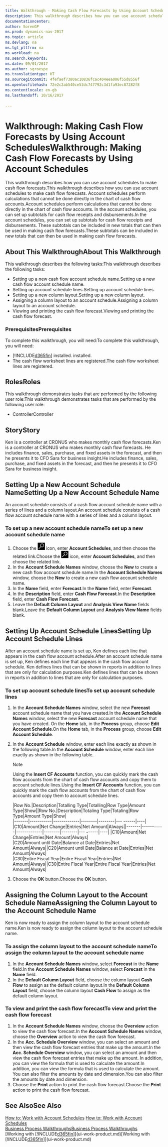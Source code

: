 ```yaml
---
title: Walkthrough - Making Cash Flow Forecasts by Using Account Schedules
description: This walkthrough describes how you can use account schedules to make cash flow forecasts. Account schedules perform calculations that cannot be done directly in the chart of cash flow accounts. In the account schedules, you can set up subtotals for cash flow receipts and disbursements. These subtotals can be included in new totals that can then be used in making cash flow forecasts.
documentationcenter: 
author: SorenGP
ms.prod: dynamics-nav-2017
ms.topic: article
ms.devlang: na
ms.tgt_pltfrm: na
ms.workload: na
ms.search.keywords: 
ms.date: 09/01/2017
ms.author: sgroespe
ms.translationtype: HT
ms.sourcegitcommit: 4fefaef7380ac10836fcac404eea006f55d8556f
ms.openlocfilehash: 72e2c2ab540ce53dc747792c3d1fa93ec87282f8
ms.contentlocale: en-gb
ms.lasthandoff: 10/16/2017

---
```

# <a name="walkthrough-making-cash-flow-forecasts-by-using-account-schedules"></a><span data-ttu-id="bfc27-106">Walkthrough: Making Cash Flow Forecasts by Using Account Schedules</span><span class="sxs-lookup"><span data-stu-id="bfc27-106">Walkthrough: Making Cash Flow Forecasts by Using Account Schedules</span></span>
<span data-ttu-id="bfc27-107">This walkthrough describes how you can use account schedules to make cash flow forecasts.</span><span class="sxs-lookup"><span data-stu-id="bfc27-107">This walkthrough describes how you can use account schedules to make cash flow forecasts.</span></span> <span data-ttu-id="bfc27-108">Account schedules perform calculations that cannot be done directly in the chart of cash flow accounts.</span><span class="sxs-lookup"><span data-stu-id="bfc27-108">Account schedules perform calculations that cannot be done directly in the chart of cash flow accounts.</span></span> <span data-ttu-id="bfc27-109">In the account schedules, you can set up subtotals for cash flow receipts and disbursements.</span><span class="sxs-lookup"><span data-stu-id="bfc27-109">In the account schedules, you can set up subtotals for cash flow receipts and disbursements.</span></span> <span data-ttu-id="bfc27-110">These subtotals can be included in new totals that can then be used in making cash flow forecasts.</span><span class="sxs-lookup"><span data-stu-id="bfc27-110">These subtotals can be included in new totals that can then be used in making cash flow forecasts.</span></span>  

## <a name="about-this-walkthrough"></a><span data-ttu-id="bfc27-111">About This Walkthrough</span><span class="sxs-lookup"><span data-stu-id="bfc27-111">About This Walkthrough</span></span>  
<span data-ttu-id="bfc27-112">This walkthrough describes the following tasks:</span><span class="sxs-lookup"><span data-stu-id="bfc27-112">This walkthrough describes the following tasks:</span></span>  

- <span data-ttu-id="bfc27-113">Setting up a new cash flow account schedule name.</span><span class="sxs-lookup"><span data-stu-id="bfc27-113">Setting up a new cash flow account schedule name.</span></span>  
- <span data-ttu-id="bfc27-114">Setting up account schedule lines.</span><span class="sxs-lookup"><span data-stu-id="bfc27-114">Setting up account schedule lines.</span></span>  
- <span data-ttu-id="bfc27-115">Setting up a new column layout.</span><span class="sxs-lookup"><span data-stu-id="bfc27-115">Setting up a new column layout.</span></span>  
- <span data-ttu-id="bfc27-116">Assigning a column layout to an account schedule.</span><span class="sxs-lookup"><span data-stu-id="bfc27-116">Assigning a column layout to an account schedule.</span></span>  
- <span data-ttu-id="bfc27-117">Viewing and printing the cash flow forecast.</span><span class="sxs-lookup"><span data-stu-id="bfc27-117">Viewing and printing the cash flow forecast.</span></span>  

### <a name="prerequisites"></a><span data-ttu-id="bfc27-118">Prerequisites</span><span class="sxs-lookup"><span data-stu-id="bfc27-118">Prerequisites</span></span>  
<span data-ttu-id="bfc27-119">To complete this walkthrough, you will need:</span><span class="sxs-lookup"><span data-stu-id="bfc27-119">To complete this walkthrough, you will need:</span></span>  

- [!INCLUDE[d365fin](includes/d365fin_md.md)]<span data-ttu-id="bfc27-120"> installed.</span><span class="sxs-lookup"><span data-stu-id="bfc27-120"> installed.</span></span>  
- <span data-ttu-id="bfc27-121">The cash flow worksheet lines are registered.</span><span class="sxs-lookup"><span data-stu-id="bfc27-121">The cash flow worksheet lines are registered.</span></span>  

## <a name="roles"></a><span data-ttu-id="bfc27-122">Roles</span><span class="sxs-lookup"><span data-stu-id="bfc27-122">Roles</span></span>  
<span data-ttu-id="bfc27-123">This walkthrough demonstrates tasks that are performed by the following user role:</span><span class="sxs-lookup"><span data-stu-id="bfc27-123">This walkthrough demonstrates tasks that are performed by the following user role:</span></span>  

- <span data-ttu-id="bfc27-124">Controller</span><span class="sxs-lookup"><span data-stu-id="bfc27-124">Controller</span></span>  

## <a name="story"></a><span data-ttu-id="bfc27-125">Story</span><span class="sxs-lookup"><span data-stu-id="bfc27-125">Story</span></span>  
<span data-ttu-id="bfc27-126">Ken is a controller at CRONUS who makes monthly cash flow forecasts.</span><span class="sxs-lookup"><span data-stu-id="bfc27-126">Ken is a controller at CRONUS who makes monthly cash flow forecasts.</span></span> <span data-ttu-id="bfc27-127">He includes finance, sales, purchase, and fixed assets in the forecast, and then he presents it to CFO Sara for business insight.</span><span class="sxs-lookup"><span data-stu-id="bfc27-127">He includes finance, sales, purchase, and fixed assets in the forecast, and then he presents it to CFO Sara for business insight.</span></span>  

## <a name="setting-up-a-new-account-schedule-name"></a><span data-ttu-id="bfc27-128">Setting Up a New Account Schedule Name</span><span class="sxs-lookup"><span data-stu-id="bfc27-128">Setting Up a New Account Schedule Name</span></span>  
<span data-ttu-id="bfc27-129">An account schedule consists of a cash flow account schedule name with a series of lines and a column layout.</span><span class="sxs-lookup"><span data-stu-id="bfc27-129">An account schedule consists of a cash flow account schedule name with a series of lines and a column layout.</span></span>  

### <a name="to-set-up-a-new-account-schedule-name"></a><span data-ttu-id="bfc27-130">To set up a new account schedule name</span><span class="sxs-lookup"><span data-stu-id="bfc27-130">To set up a new account schedule name</span></span>  

1.  <span data-ttu-id="bfc27-131">Choose the ![Search for Page or Report](media/ui-search/search_small.png "Search for Page or Report icon") icon, enter **Account Schedules**, and then choose the related link.</span><span class="sxs-lookup"><span data-stu-id="bfc27-131">Choose the ![Search for Page or Report](media/ui-search/search_small.png "Search for Page or Report icon") icon, enter **Account Schedules**, and then choose the related link.</span></span>  
2.  <span data-ttu-id="bfc27-132">In the **Account Schedule Names** window, choose the **New** to create a new cash flow account schedule name.</span><span class="sxs-lookup"><span data-stu-id="bfc27-132">In the **Account Schedule Names** window, choose the **New** to create a new cash flow account schedule name.</span></span>  
3.  <span data-ttu-id="bfc27-133">In the **Name** field, enter **Forecast**.</span><span class="sxs-lookup"><span data-stu-id="bfc27-133">In the **Name** field, enter **Forecast**.</span></span>  
4.  <span data-ttu-id="bfc27-134">In the **Description** field, enter **Cash Flow Forecast**.</span><span class="sxs-lookup"><span data-stu-id="bfc27-134">In the **Description** field, enter **Cash Flow Forecast**.</span></span>  
5.  <span data-ttu-id="bfc27-135">Leave the **Default Column Layout** and **Analysis View Name** fields blank.</span><span class="sxs-lookup"><span data-stu-id="bfc27-135">Leave the **Default Column Layout** and **Analysis View Name** fields blank.</span></span>  

## <a name="setting-up-account-schedule-lines"></a><span data-ttu-id="bfc27-136">Setting Up Account Schedule Lines</span><span class="sxs-lookup"><span data-stu-id="bfc27-136">Setting Up Account Schedule Lines</span></span>  
<span data-ttu-id="bfc27-137">After an account schedule name is set up, Ken defines each line that appears in the cash flow account schedule.</span><span class="sxs-lookup"><span data-stu-id="bfc27-137">After an account schedule name is set up, Ken defines each line that appears in the cash flow account schedule.</span></span> <span data-ttu-id="bfc27-138">Ken defines lines that can be shown in reports in addition to lines that are only for calculation purposes.</span><span class="sxs-lookup"><span data-stu-id="bfc27-138">Ken defines lines that can be shown in reports in addition to lines that are only for calculation purposes.</span></span>  

### <a name="to-set-up-account-schedule-lines"></a><span data-ttu-id="bfc27-139">To set up account schedule lines</span><span class="sxs-lookup"><span data-stu-id="bfc27-139">To set up account schedule lines</span></span>  

1.  <span data-ttu-id="bfc27-140">In the **Account Schedule Names** window, select the new **Forecast** account schedule name that you have created.</span><span class="sxs-lookup"><span data-stu-id="bfc27-140">In the **Account Schedule Names** window, select the new **Forecast** account schedule name that you have created.</span></span> <span data-ttu-id="bfc27-141">On the **Home** tab, in the **Process** group, choose **Edit Account Schedule**.</span><span class="sxs-lookup"><span data-stu-id="bfc27-141">On the **Home** tab, in the **Process** group, choose **Edit Account Schedule**.</span></span>  
2.  <span data-ttu-id="bfc27-142">In the **Account Schedule** window, enter each line exactly as shown in the following table.</span><span class="sxs-lookup"><span data-stu-id="bfc27-142">In the **Account Schedule** window, enter each line exactly as shown in the following table.</span></span>  

    > [!NOTE]  
    >  <span data-ttu-id="bfc27-143">Using the **Insert CF Accounts** function, you can quickly mark the cash flow accounts from the chart of cash flow accounts and copy them to account schedule lines.</span><span class="sxs-lookup"><span data-stu-id="bfc27-143">Using the **Insert CF Accounts** function, you can quickly mark the cash flow accounts from the chart of cash flow accounts and copy them to account schedule lines.</span></span>  

    <span data-ttu-id="bfc27-144">|Row No.|Description|Totalling Type|Totalling|Row Type|Amount Type|Show|</span><span class="sxs-lookup"><span data-stu-id="bfc27-144">|Row No.|Description|Totaling Type|Totaling|Row Type|Amount Type|Show|</span></span>  
    <span data-ttu-id="bfc27-145">|-------|-----------|-------------|--------|--------|---  ------|----| |C10|Amount|Net Change|Entries|Net Amount|Always|</span><span class="sxs-lookup"><span data-stu-id="bfc27-145">|-------|-----------|-------------|--------|--------|---  ------|----| |C10|Amount|Net Change|Entries|Net Amount|Always|</span></span>  
    <span data-ttu-id="bfc27-146">|C20|Amount until Date|Balance at Date|Entries|Net Amount|Always|</span><span class="sxs-lookup"><span data-stu-id="bfc27-146">|C20|Amount until Date|Balance at Date|Entries|Net Amount|Always|</span></span>  
    <span data-ttu-id="bfc27-147">|C30|Entire Fiscal Year|Entire Fiscal Year|Entries|Net Amount|Always|</span><span class="sxs-lookup"><span data-stu-id="bfc27-147">|C30|Entire Fiscal Year|Entire Fiscal Year|Entries|Net Amount|Always|</span></span>  

4.  <span data-ttu-id="bfc27-148">Choose the **OK** button.</span><span class="sxs-lookup"><span data-stu-id="bfc27-148">Choose the **OK** button.</span></span>  

## <a name="assigning-the-column-layout-to-the-account-schedule-name"></a><span data-ttu-id="bfc27-149">Assigning the Column Layout to the Account Schedule Name</span><span class="sxs-lookup"><span data-stu-id="bfc27-149">Assigning the Column Layout to the Account Schedule Name</span></span>  
<span data-ttu-id="bfc27-150">Ken is now ready to assign the column layout to the account schedule name.</span><span class="sxs-lookup"><span data-stu-id="bfc27-150">Ken is now ready to assign the column layout to the account schedule name.</span></span>  

### <a name="to-assign-the-column-layout-to-the-account-schedule-name"></a><span data-ttu-id="bfc27-151">To assign the column layout to the account schedule name</span><span class="sxs-lookup"><span data-stu-id="bfc27-151">To assign the column layout to the account schedule name</span></span>  

1.  <span data-ttu-id="bfc27-152">In the **Account Schedule Names** window, select **Forecast** in the **Name** field.</span><span class="sxs-lookup"><span data-stu-id="bfc27-152">In the **Account Schedule Names** window, select **Forecast** in the **Name** field.</span></span>  
2.  <span data-ttu-id="bfc27-153">In the **Default Column Layout** field, choose the column layout **Cash Flow** to assign as the default column layout.</span><span class="sxs-lookup"><span data-stu-id="bfc27-153">In the **Default Column Layout** field, choose the column layout **Cash Flow** to assign as the default column layout.</span></span>  

### <a name="to-view-and-print-the-cash-flow-forecast"></a><span data-ttu-id="bfc27-154">To view and print the cash flow forecast</span><span class="sxs-lookup"><span data-stu-id="bfc27-154">To view and print the cash flow forecast</span></span>  
1.  <span data-ttu-id="bfc27-155">In the **Account Schedule Names** window, choose the **Overview** action to view the cash flow forecast.</span><span class="sxs-lookup"><span data-stu-id="bfc27-155">In the **Account Schedule Names** window, choose the **Overview** action to view the cash flow forecast.</span></span>  
2.  <span data-ttu-id="bfc27-156">In the **Acc. Schedule Overview** window, you can select an amount and then view the cash flow forecast entries that make up the amount.</span><span class="sxs-lookup"><span data-stu-id="bfc27-156">In the **Acc. Schedule Overview** window, you can select an amount and then view the cash flow forecast entries that make up the amount.</span></span> <span data-ttu-id="bfc27-157">In addition, you can view the formula that is used to calculate the amount.</span><span class="sxs-lookup"><span data-stu-id="bfc27-157">In addition, you can view the formula that is used to calculate the amount.</span></span> <span data-ttu-id="bfc27-158">You can also filter the amounts by date and dimension.</span><span class="sxs-lookup"><span data-stu-id="bfc27-158">You can also filter the amounts by date and dimension.</span></span>  
3.  <span data-ttu-id="bfc27-159">Choose the **Print** action to print the cash flow forecast.</span><span class="sxs-lookup"><span data-stu-id="bfc27-159">Choose the **Print** action to print the cash flow forecast.</span></span>  

## <a name="see-also"></a><span data-ttu-id="bfc27-160">See Also</span><span class="sxs-lookup"><span data-stu-id="bfc27-160">See Also</span></span>  
 <span data-ttu-id="bfc27-161">[How to: Work with Account Schedules](bi-how-work-account-schedule.md) </span><span class="sxs-lookup"><span data-stu-id="bfc27-161">[How to: Work with Account Schedules](bi-how-work-account-schedule.md) </span></span>  
 [<span data-ttu-id="bfc27-162">Business Process Walkthroughs</span><span class="sxs-lookup"><span data-stu-id="bfc27-162">Business Process Walkthroughs</span></span>](walkthrough-business-process-walkthroughs.md)  
 <span data-ttu-id="bfc27-163">[Working with [!INCLUDE[d365fin](includes/d365fin_md.md)]](ui-work-product.md)</span><span class="sxs-lookup"><span data-stu-id="bfc27-163">[Working with [!INCLUDE[d365fin](includes/d365fin_md.md)]](ui-work-product.md)</span></span>

